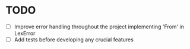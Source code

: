 # TODO

- [ ] Improve error handling throughout the project implementing 'From' in LexError
- [ ] Add tests before developing any crucial features